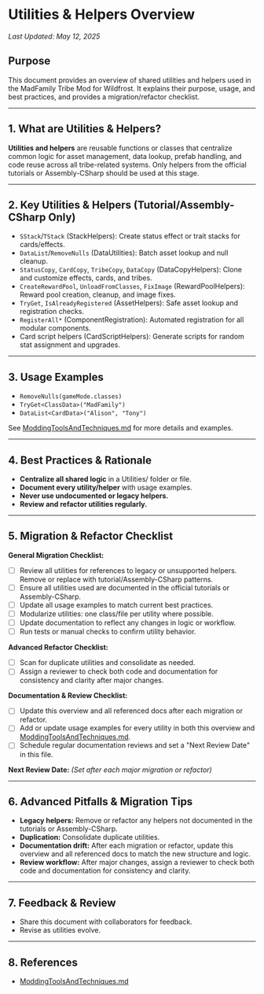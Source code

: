 # Utilities & Helpers Overview

_Last Updated: May 12, 2025_

## Purpose
This document provides an overview of shared utilities and helpers used in the MadFamily Tribe Mod for Wildfrost. It explains their purpose, usage, and best practices, and provides a migration/refactor checklist.

---

## 1. What are Utilities & Helpers?
**Utilities and helpers** are reusable functions or classes that centralize common logic for asset management, data lookup, prefab handling, and code reuse across all tribe-related systems. Only helpers from the official tutorials or Assembly-CSharp should be used at this stage.

---

## 2. Key Utilities & Helpers (Tutorial/Assembly-CSharp Only)
- `SStack`/`TStack` (StackHelpers): Create status effect or trait stacks for cards/effects.
- `DataList`/`RemoveNulls` (DataUtilities): Batch asset lookup and null cleanup.
- `StatusCopy`, `CardCopy`, `TribeCopy`, `DataCopy` (DataCopyHelpers): Clone and customize effects, cards, and tribes.
- `CreateRewardPool`, `UnloadFromClasses`, `FixImage` (RewardPoolHelpers): Reward pool creation, cleanup, and image fixes.
- `TryGet`, `IsAlreadyRegistered` (AssetHelpers): Safe asset lookup and registration checks.
- `RegisterAll*` (ComponentRegistration): Automated registration for all modular components.
- Card script helpers (CardScriptHelpers): Generate scripts for random stat assignment and upgrades.

---

## 3. Usage Examples
- `RemoveNulls(gameMode.classes)`
- `TryGet<ClassData>("MadFamily")`
- `DataList<CardData>("Alison", "Tony")`

See [ModdingToolsAndTechniques.md](ModdingToolsAndTechniques.md) for more details and examples.

---

## 4. Best Practices & Rationale
- **Centralize all shared logic** in a Utilities/ folder or file.
- **Document every utility/helper** with usage examples.
- **Never use undocumented or legacy helpers.**
- **Review and refactor utilities regularly.**

---

## 5. Migration & Refactor Checklist

**General Migration Checklist:**
- [ ] Review all utilities for references to legacy or unsupported helpers. Remove or replace with tutorial/Assembly-CSharp patterns.
- [ ] Ensure all utilities used are documented in the official tutorials or Assembly-CSharp.
- [ ] Update all usage examples to match current best practices.
- [ ] Modularize utilities: one class/file per utility where possible.
- [ ] Update documentation to reflect any changes in logic or workflow.
- [ ] Run tests or manual checks to confirm utility behavior.

**Advanced Refactor Checklist:**
- [ ] Scan for duplicate utilities and consolidate as needed.
- [ ] Assign a reviewer to check both code and documentation for consistency and clarity after major changes.

**Documentation & Review Checklist:**
- [ ] Update this overview and all referenced docs after each migration or refactor.
- [ ] Add or update usage examples for every utility in both this overview and [ModdingToolsAndTechniques.md](ModdingToolsAndTechniques.md).
- [ ] Schedule regular documentation reviews and set a "Next Review Date" in this file.

**Next Review Date:** _(Set after each major migration or refactor)_

---

## 6. Advanced Pitfalls & Migration Tips
- **Legacy helpers:** Remove or refactor any helpers not documented in the tutorials or Assembly-CSharp.
- **Duplication:** Consolidate duplicate utilities.
- **Documentation drift:** After each migration or refactor, update this overview and all referenced docs to match the new structure and logic.
- **Review workflow:** After major changes, assign a reviewer to check both code and documentation for consistency and clarity.

---

## 7. Feedback & Review
- Share this document with collaborators for feedback.
- Revise as utilities evolve.

---

## 8. References
- [ModdingToolsAndTechniques.md](ModdingToolsAndTechniques.md)

